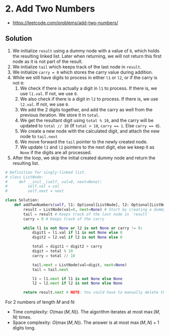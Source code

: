 # 2. Add Two Numbers

- https://leetcode.com/problems/add-two-numbers/

## Solution

1. We initialize `result` using a dummy node with a value of `0`, which holds the resulting linked list. Later when returning, we will not return this first node as it is not part of the result.
2. We initialize `tail` which keeps track of the last node in `result`.
3. We initialize `carry = 0` which stores the carry value during addition.
4. While we still have digits to process in either `l1` or `l2`, or if the carry is not `0`:
   1. We check if there is actually a digit in `l1` to process. If there is, we use `l1.val`. If not, we use `0`.
   2. We also check if there is a digit in `l2` to process. If there is, we use `l2.val`. If not, we use `0`.
   3. We add the 2 digits together, and add the carry as well from the previous iteration. We store it in `total`.
   4. We get the resultant digit using `total % 10`, and the carry will be updated to `total // 10` (If `total > 10`, `carry == 1`. Else `carry == 0`).
   5. We create a new node with the calculated digit, and attach the new node to `tail.next`
   6. We move forward the `tail` pointer to the newly created node.
   7. We update `l1` and `l2` pointers to the next digit, else we keep it as `None` if the digits are all processed.
5. After the loop, we skip the initial created dummy node and return the resulting list.

```py
# Definition for singly-linked list.
# class ListNode:
#     def __init__(self, val=0, next=None):
#         self.val = val
#         self.next = next

class Solution:
    def addTwoNumbers(self, l1: Optional[ListNode], l2: Optional[ListNode]) -> Optional[ListNode]:
        result = ListNode(val=0, next=None) # Start by creating a dummy node
        tail = result # Keeps track of the last node in `result`
        carry = 0 # Keeps track of the carry

        while l1 is not None or l2 is not None or carry != 0:
            digit1 = l1.val if l1 is not None else 0
            digit2 = l2.val if l2 is not None else 0

            total = digit1 + digit2 + carry
            digit = total % 10
            carry = total // 10

            tail.next = ListNode(val=digit, next=None)
            tail = tail.next

            l1 = l1.next if l1 is not None else None
            l2 = l2.next if l2 is not None else None

        return result.next # NOTE: You could have to manually delete the initial `result` node we created in the beginning
```

For 2 numbers of length $M$ and $N$:
- Time complexity: $O(\max(M, N))$. The algorithm iterates at most $\max(M, N)$ times.
- Space complexity: $O(\max(M, N))$. The answer is at most $\max(M, N) + 1$ digits long.